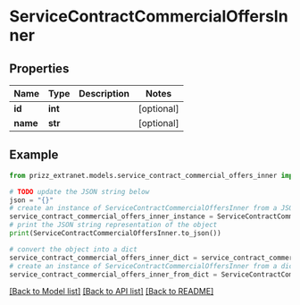 # ServiceContractCommercialOffersInner


## Properties

Name | Type | Description | Notes
------------ | ------------- | ------------- | -------------
**id** | **int** |  | [optional] 
**name** | **str** |  | [optional] 

## Example

```python
from prizz_extranet.models.service_contract_commercial_offers_inner import ServiceContractCommercialOffersInner

# TODO update the JSON string below
json = "{}"
# create an instance of ServiceContractCommercialOffersInner from a JSON string
service_contract_commercial_offers_inner_instance = ServiceContractCommercialOffersInner.from_json(json)
# print the JSON string representation of the object
print(ServiceContractCommercialOffersInner.to_json())

# convert the object into a dict
service_contract_commercial_offers_inner_dict = service_contract_commercial_offers_inner_instance.to_dict()
# create an instance of ServiceContractCommercialOffersInner from a dict
service_contract_commercial_offers_inner_from_dict = ServiceContractCommercialOffersInner.from_dict(service_contract_commercial_offers_inner_dict)
```
[[Back to Model list]](../README.md#documentation-for-models) [[Back to API list]](../README.md#documentation-for-api-endpoints) [[Back to README]](../README.md)


